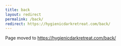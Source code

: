 ```yaml
---
title: back
layout: redirect
permalink: /back/
redirect: https://hygienicdarkretreat.com/back/
---
```


Page moved to <https://hygienicdarkretreat.com/back/>

